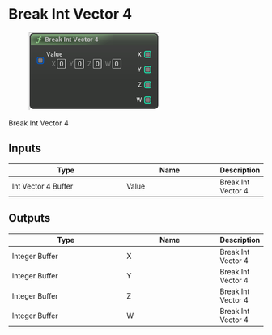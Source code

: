# Break Int Vector 4

<div align="left" data-full-width="false">

<figure><img src="Break_Int_Vector_4.png" alt=""><figcaption></figcaption></figure>

</div>

Break Int Vector 4

## Inputs

<table>
<thead><tr><th width="250">Type</th><th width="200">Name</th><th>Description</th></tr></thead>
<tbody>
<tr><td>Int Vector 4 Buffer</td><td>Value</td><td>Break Int Vector 4</td></tr>
</tbody>
</table>

## Outputs

<table>
<thead><tr><th width="250">Type</th><th width="200">Name</th><th>Description</th></tr></thead>
<tbody>
<tr><td>Integer Buffer</td><td>X</td><td>Break Int Vector 4</td></tr>
<tr><td>Integer Buffer</td><td>Y</td><td>Break Int Vector 4</td></tr>
<tr><td>Integer Buffer</td><td>Z</td><td>Break Int Vector 4</td></tr>
<tr><td>Integer Buffer</td><td>W</td><td>Break Int Vector 4</td></tr>
</tbody>
</table>